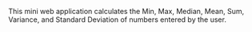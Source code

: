 This mini web application calculates the Min, Max, Median, Mean, Sum, Variance, and Standard Deviation of numbers entered by the user.
